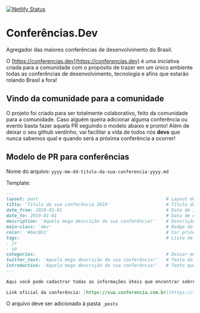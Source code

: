 [![Netlify Status](https://api.netlify.com/api/v1/badges/b3e088f0-93b6-4ddb-ab2f-f44ac0f84895/deploy-status)](https://app.netlify.com/sites/awesome-hopper-d47e34/deploys)

# Conferências.Dev
Agregador das maiores conferências de desenvolvimento do Brasil.

O [https://conferencias.dev](https://conferencias.dev) é uma iniciativa criada para a comunidade com o propósito de trazer em um único ambiente todas as conferências de desenvolvimento, tecnologia e afins que estarão rolando Brasil a fora!

## Vindo da comunidade para a comunidade 
O projeto foi criado para ser totalmente colaborativo, feito da comunidade para a comunidade. Caso alguém queira adicionar alguma conferência ou evento basta fazer aquela PR seguindo o modelo abaixo e pronto! Além de deixar o seu github verdinho, vai facilitar a vida de todos nós **devs** que nunca sabemos qual e quando será a próxima conferência a ocorrer!

## Modelo de PR para conferências

Nome do arquivo: `yyyy-mm-dd-titulo-da-sua-conferencia-yyyy.md`

Template:

```markdown
---
layout: post                                                # Layout do post, deixar por padrão post.
title: 'Título da sua conferência 2019'                     # Título da conferência.
date_from: 2019-01-01                                       # Data de início da conferência no formado yyyy-mm-dd sem aspas.
date_to: 2019-01-01                                         # Data de encerramento da conferência no formado yyyy-mm-dd sem aspas.
description: 'Aquela mega descrição da sua conferência!'    # Descrição da conferência.
main-class: 'dev'                                           # Badge do post, deixar por padrão 'dev'.
color: '#6ec8b1'                                            # Cor principal do post, deixar por padrão '#6ec8b1'.
tags:                                                       # Lista de tags associadas a sua conferência. Ex: Linguagem (js) e estado (sp). Caso seja mais de uma linguagem use apenas geral.
- js
- sp
categories:                                                 # Deixar em branco.
twitter_text: 'Aquela mega descrição da sua conferência!'   # Texto do tweet. Pode ser igual a descrição.
introduction: 'Aquela mega descrição da sua conferência!'   # Texto que vai aparecer embaixo do título no post.
---

Aqui você pode cadastrar todas as informações úteis que encontrar sobre a conf! <!-- Descrição da sua conferência. -->

Link oficial da conferência: [https://sua.conferencia.com.br](https://sua.conferencia.com.br) <!-- Link oficial da conferência. -->
 ```
 
 O arquivo deve ser adicionado à pasta `_posts`
